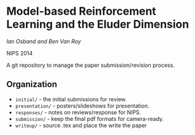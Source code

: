 Model-based Reinforcement Learning and the Eluder Dimension
==========================
*Ian Osband and Ben Van Roy*

NIPS 2014

A git repository to manage the paper submission/revision process.

## Organization

- `initial/` - the initial submissions for review.
- `presentation/` - posters/slideshows for presentation.
- `responses/` - notes on reviews/response for NIPS.
- `submission/` - keep the final pdf formats for camera-ready.
- `writeup/` - source .tex and place the write the paper

